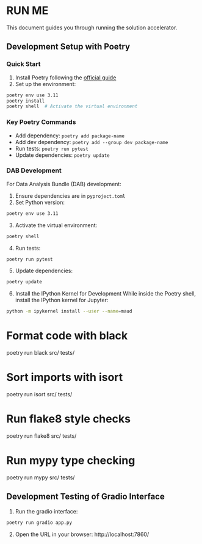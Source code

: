 # RUN ME

This document guides you through running the solution accelerator.

## Development Setup with Poetry

### Quick Start

1. Install Poetry following the [official guide](https://python-poetry.org/docs/#installation)
2. Set up the environment:
```bash
poetry env use 3.11
poetry install
poetry shell  # Activate the virtual environment
```

### Key Poetry Commands

- Add dependency: `poetry add package-name`
- Add dev dependency: `poetry add --group dev package-name`
- Run tests: `poetry run pytest`
- Update dependencies: `poetry update`

### DAB Development

For Data Analysis Bundle (DAB) development:

1. Ensure dependencies are in `pyproject.toml`
2. Set Python version:
```bash
poetry env use 3.11
```

3. Activate the virtual environment:
```bash
poetry shell
```

4. Run tests:
```bash
poetry run pytest
```

5. Update dependencies:
```bash
poetry update
```

6. Install the IPython Kernel for Development
While inside the Poetry shell, install the IPython kernel for Jupyter:
```bash 
python -m ipykernel install --user --name=maud
```

# Format code with black
poetry run black src/ tests/

# Sort imports with isort
poetry run isort src/ tests/

# Run flake8 style checks
poetry run flake8 src/ tests/

# Run mypy type checking
poetry run mypy src/ tests/

## Development Testing of Gradio Interface

1. Run the gradio interface:
```bash
poetry run gradio app.py
```

2. Open the URL in your browser: http://localhost:7860/